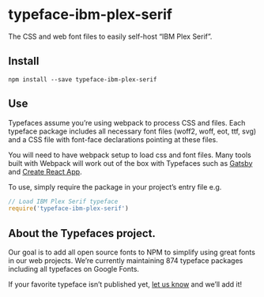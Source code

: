 
# typeface-ibm-plex-serif

The CSS and web font files to easily self-host “IBM Plex Serif”.

## Install

`npm install --save typeface-ibm-plex-serif`

## Use

Typefaces assume you’re using webpack to process CSS and files. Each typeface
package includes all necessary font files (woff2, woff, eot, ttf, svg) and
a CSS file with font-face declarations pointing at these files.

You will need to have webpack setup to load css and font files. Many tools built
with Webpack will work out of the box with Typefaces such as [Gatsby](https://github.com/gatsbyjs/gatsby)
and [Create React App](https://github.com/facebookincubator/create-react-app).

To use, simply require the package in your project’s entry file e.g.

```javascript
// Load IBM Plex Serif typeface
require('typeface-ibm-plex-serif')
```

## About the Typefaces project.

Our goal is to add all open source fonts to NPM to simplify using great fonts in
our web projects. We’re currently maintaining 874 typeface packages
including all typefaces on Google Fonts.

If your favorite typeface isn’t published yet, [let us know](https://github.com/KyleAMathews/typefaces)
and we’ll add it!
